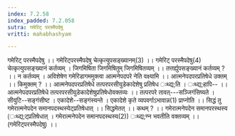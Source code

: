 ```yaml
---
index: 7.2.58
index_padded: 7.2.058
sutra: गमेरिट् परस्मैपदेषु
vritti: mahabhashyam

---
```

 गमेरिट् परस्मैपदेषु ।। गमेरिट्परस्मैपदेषु चेत्कृत्युपसड्ख्यानम्(3) ।। गमेरिट् परस्मैपदेषु(4) चेत्कृत्युपसङ्ख्यानं कर्तव्यम् । जिगमिषिता जिगमिषितुम् जिगमिषितव्यम् ।। तत्तर्ह्युपसङ्ख्यानं कर्तव्यम् ? ।। न कर्तव्यम् । अविशेषेण गमेरिडागममुक्त्वा आत्मनेपदपरे नेति वक्ष्यामि ।। आत्मनेपदपरप्रतिषेधे उक्तम् ।। किमुक्तम् ? ।। आत्मनेपदपरप्रतिषेधे तत्परपरसीयुडेकादेशेषु प्रतिषेध ःथ्द्य;ति । ःथ्द्य;हापि-- ।। आत्मनेपदपरप्रतिषेधे तत्परपरसीयुडेकादेशेषुप्रतिषेधोवक्तव्यः ।। तत्परपरे तावत्---सञ्जिगंसिष्यते । सीयुटि--सङ्गंसीष्ट । एकादेशे--सङ्गंस्यन्ते । एकादेशे कृते व्यपवर्गाऽभावान्न(1) प्राप्नोति ।। सिद्धं तु गमेरात्मनेपदेन समानपदस्थस्येट्प्रतिषेधात् ।। सिद्धमेतत् ।। कथम् ? ।। गमेरात्मनेपदेन समानपरस्थस्य (ःथ्द्य;ट्प्रतिषेधात् । गमेरात्मनेपदेन समानपदस्थस्य(2)) ःथ्द्य;ण्न भवतीति वक्तव्यम् ।। (गमेरिट्परस्मैपदेषु) ।। 
